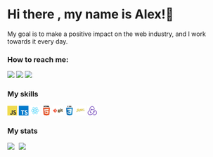 <h1> Hi there , my name is Alex!👋 </h1>
<p>My goal is to make a positive impact on the web industry, and I work towards it every day.</p>

<div>
<h3>How to reach me:</h3>
<a href="https://instagram.com/zlapkes?igshid=YmMyMTA2M2Y="><img width="22px" src="https://raw.githubusercontent.com/hussainweb/hussainweb/main/icons/instagram.png"></a>
<a href="https://discordapp.com/users/298134650331725835/"><img width="22px" src="https://www.svgrepo.com/show/353655/discord-icon.svg"></a>
 <a href="https://www.linkedin.com/in/alex-lapkes-91ba69257/"><img width="22px" src="https://raw.githubusercontent.com/peterthehan/peterthehan/master/assets/linkedin.svg"></a>
</div>


<h3>My skills</h3>
<p>
<img src="https://raw.githubusercontent.com/github/explore/80688e429a7d4ef2fca1e82350fe8e3517d3494d/topics/javascript/javascript.png" alt="Javascript" height="22">
 <img src="https://raw.githubusercontent.com/github/explore/80688e429a7d4ef2fca1e82350fe8e3517d3494d/topics/typescript/typescript.png" alt="Typescript" height="22">
 <img src="https://raw.githubusercontent.com/github/explore/80688e429a7d4ef2fca1e82350fe8e3517d3494d/topics/react/react.png" alt="React" height="22">
<img src="https://raw.githubusercontent.com/github/explore/80688e429a7d4ef2fca1e82350fe8e3517d3494d/topics/html/html.png" alt="HTML" height="22">
<img src="https://raw.githubusercontent.com/github/explore/80688e429a7d4ef2fca1e82350fe8e3517d3494d/topics/git/git.png" alt="git" height="22">
<img src="https://raw.githubusercontent.com/github/explore/80688e429a7d4ef2fca1e82350fe8e3517d3494d/topics/css/css.png" alt="CSS" height="22">
<!-- <img src="https://raw.githubusercontent.com/github/explore/80688e429a7d4ef2fca1e82350fe8e3517d3494d/topics/nodejs/nodejs.png" alt="NodeJS" height="22"> -->
<img src="https://raw.githubusercontent.com/github/explore/80688e429a7d4ef2fca1e82350fe8e3517d3494d/topics/babel/babel.png" alt="Babel" height="22">
<img src="https://raw.githubusercontent.com/github/explore/80688e429a7d4ef2fca1e82350fe8e3517d3494d/topics/redux/redux.png" alt="Redux" height="22">
<!--  <img src="https://raw.githubusercontent.com/github/explore/80688e429a7d4ef2fca1e82350fe8e3517d3494d/topics/c/c.png" alt="c" height="22"> -->
</p>

<h3>My stats</h3>
<div>
 <a href="https://github-readme-stats.vercel.app/api?username=lu1dgy&hide=contribs&show_icons=true">
  <img  align="left" height="130" style="margin-right: 10px" src="https://github-readme-stats.vercel.app/api?username=lu1dgy&hide=contribs&show_icons=true" />
</a>
<a href="https://github-readme-stats.vercel.app/api/top-langs/?username=lu1dgy&layout=compact">
  <img align="left" height="130" src="https://github-readme-stats.vercel.app/api/top-langs/?username=lu1dgy&layout=compact" />
</a>
</div>
